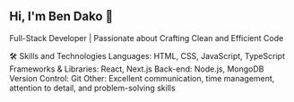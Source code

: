 ## Hi, I'm Ben Dako 👋
Full-Stack Developer | Passionate about Crafting Clean and Efficient Code

🛠️ Skills and Technologies
Languages: HTML, CSS, JavaScript, TypeScript
Frameworks & Libraries: React, Next.js
Back-end: Node.js, MongoDB
Version Control: Git
Other: Excellent communication, time management, attention to detail, and problem-solving skills
